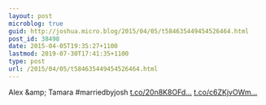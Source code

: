 ```yaml
---
layout: post
microblog: true
guid: http://joshua.micro.blog/2015/04/05/t584635449454526464.html
post_id: 38498
date: 2015-04-05T19:35:27+1100
lastmod: 2019-07-30T17:41:35+1100
type: post
url: /2015/04/05/t584635449454526464.html
---
```

Alex &amp;amp; Tamara #marriedbyjosh [t.co/20n8K8OFd...](http://t.co/20n8K8OFdZ) [t.co/c6ZKjvOWm...](http://t.co/c6ZKjvOWmd)
